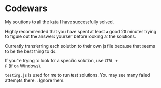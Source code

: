 # Codewars
My solutions to all the kata I have successfully solved.

Highly recommended that you have spent at least a good 20 minutes trying to figure out the answers yourself before looking at the solutions.

Currently transferring each solution to their own js file because that seems to be the best thing to do.

If you're trying to look for a specific solution, use <code>CTRL + F</code> (if on Windows).

<code>testing.js</code> is used for me to run test solutions. You may see many failed attempts there... Ignore them.
